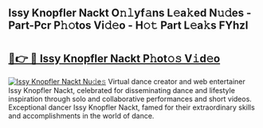 ## Issy Knopfler Nackt O𝚗𝚕yf𝚊ns L𝚎a𝚔ed N𝚞𝚍es - Part-Pcr P𝚑𝚘tos Vi𝚍𝚎o - H𝚘𝚝 Part L𝚎a𝚔s FYhzI

# <h2><a href="http://kfbsdh3.oniu.top/?m=Issy+Knopfler+Nackt">🔗👉 🔴 Issy Knopfler Nackt P𝚑ot𝚘𝚜 V𝚒d𝚎o</a></h2>

[![Issy Knopfler Nackt Nu𝚍e𝚜](https://i.imgur.com/0qMVB7G.gif)](http://kfbsdh3.oniu.top/?m=Issy+Knopfler+Nackt)
Virtual dance creator and web entertainer Issy Knopfler Nackt, celebrated for disseminating dance and lifestyle inspiration through solo and collaborative performances and short videos. Exceptional dancer Issy Knopfler Nackt, famed for their extraordinary skills and accomplishments in the world of dance.  
